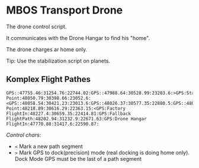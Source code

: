 # MBOS Transport Drone
The drone control script.

It communicates with the Drone Hangar to find his "home".

The drone charges ar home only.

Tip: Use the stabilization script on planets.

## Komplex Flight Pathes
    GPS::47755.46:31254.76:22744.02:GPS::47988.64:30528.99:23203.6:>GPS:Start Point:48050.79:30398.66:23052.6:<GPS::48058.54:30421.23:23013.6:GPS::48026.37:30577.35:22880.5:GPS::48089.26:30621.37:22682.89:GPS::48122.93:30572.5:22677.53:GPS::48178.75:30611.43:22521.67:>GPS:Target Point:48218.89:30616.29:22363.15:<GPS:Factory FlightIn:48227.4:30659.35:22414.81:GPS:Fallback FlightPath:48202.94:31232.9:22671.63:GPS:Drone Hangar FlightIn:47770.88:31417.6:22590.87:

*Control chars*:
* `<` Mark a new path segment
* `>` Mark GPS to dock(precision) mode (real docking is doing home only). Dock Mode GPS must be the last of a path segment